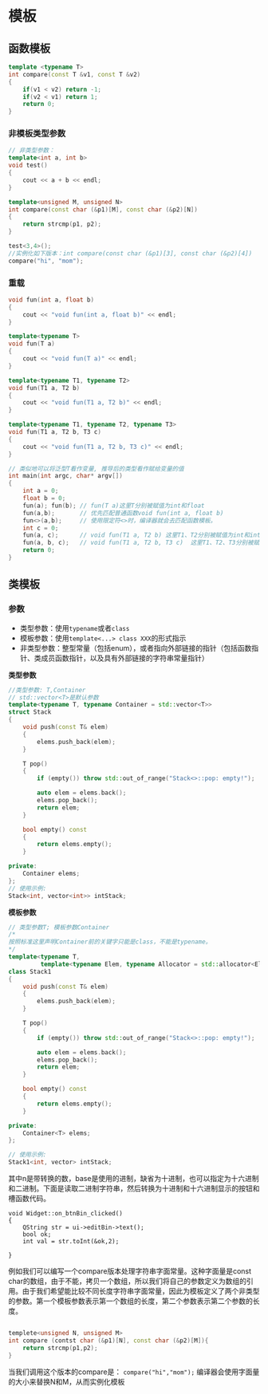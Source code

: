 # 模板

## 函数模板
```cpp
template <typename T>
int compare(const T &v1, const T &v2)
{
    if(v1 < v2) return -1;
    if(v2 < v1) return 1;
    return 0;
}
```

### 非模板类型参数

```cpp
// 非类型参数：
template<int a, int b>
void test()
{
	cout << a + b << endl;
}

template<unsigned M, unsigned N>
int compare(const char (&p1)[M], const char (&p2)[N])
{
	return strcmp(p1, p2);
}

test<3,4>();
//实例化如下版本：int compare(const char (&p1)[3], const char (&p2)[4])
compare("hi", "mom"); 
```
### 重载

```cpp
void fun(int a, float b)
{
	cout << "void fun(int a, float b)" << endl;
}

template<typename T>
void fun(T a)
{
	cout << "void fun(T a)" << endl;
}

template<typename T1, typename T2>
void fun(T1 a, T2 b)
{
	cout << "void fun(T1 a, T2 b)" << endl;
}

template<typename T1, typename T2, typename T3>
void fun(T1 a, T2 b, T3 c)
{
	cout << "void fun(T1 a, T2 b, T3 c)" << endl;
}

// 类似地可以将泛型T看作变量, 推导后的类型看作赋给变量的值
int main(int argc, char* argv[])
{
	int a = 0;
	float b = 0;
	fun(a); fun(b); // fun(T a)这里T分别被赋值为int和float
	fun(a,b);       // 优先匹配普通函数void fun(int a, float b)
	fun<>(a,b);     // 使用限定符<>时，编译器就会去匹配函数模板。
	int c = 0;
	fun(a, c);      // void fun(T1 a, T2 b) 这里T1、T2分别被赋值为int和int
	fun(a, b, c);   // void fun(T1 a, T2 b, T3 c)  这里T1、T2、T3分别被赋值为int、float和int
	return 0;
}

```

## 类模板

### 参数

* 类型参数：使用`typename`或者`class`
* 模板参数：使用`template<...> class XXX`的形式指示
* 非类型参数：整型常量（包括enum），或者指向外部链接的指针（包括函数指针、类成员函数指针，以及具有外部链接的字符串常量指针）
  
**类型参数**

```cpp
//类型参数: T,Container
// std::vector<T>是默认参数
template<typename T, typename Container = std::vector<T>>
struct Stack
{
	void push(const T& elem)
	{
		elems.push_back(elem);
	}

	T pop()
	{
		if (empty()) throw std::out_of_range("Stack<>::pop: empty!");

		auto elem = elems.back();
		elems.pop_back();
		return elem;
	}

	bool empty() const
	{
		return elems.empty();
	}

private:
	Container elems;
};
// 使用示例:
Stack<int, vector<int>> intStack;

```

**模板参数**
```cpp
// 类型参数T; 模板参数Container
/*
按照标准这里声明Container前的关键字只能是class，不能是typename。
*/
template<typename T, 
	     template<typename Elem, typename Allocator = std::allocator<Elem>> class Container = std::vector>
class Stack1
{
	void push(const T& elem)
	{
		elems.push_back(elem);
	}

	T pop()
	{
		if (empty()) throw std::out_of_range("Stack<>::pop: empty!");

		auto elem = elems.back();
		elems.pop_back();
		return elem;
	}

	bool empty() const
	{
		return elems.empty();
	}

private:
	Container<T> elems;
};

// 使用示例:
Stack1<int, vector> intStack;
```
其中n是带转换的数，base是使用的进制，缺省为十进制，也可以指定为十六进制和二进制。下面是读取二进制字符串，然后转换为十进制和十六进制显示的按钮和槽函数代码。

	void Widget::on_btnBin_clicked()
	{
		QString str = ui->editBin->text();
		bool ok;
		int val = str.toInt(&ok,2);

	}

例如我们可以编写一个compare版本处理字符串字面常量。这种字面量是const char的数组，由于不能，拷贝一个数组，所以我们将自己的参数定义为数组的引用。由于我们希望能比较不同长度字符串字面常量，因此为模板定义了两个非类型的参数。第一个模板参数表示第一个数组的长度，第二个参数表示第二个参数的长度。
```cpp

templete<unsigned N, unsigned M>
int compare (contst char (&p1)[N], const char (&p2)[M]){
	return strcmp(p1,p2);
}

```
当我们调用这个版本的compare是：
`compare("hi","mom");`
编译器会使用字面量的大小来替换N和M，从而实例化模板

